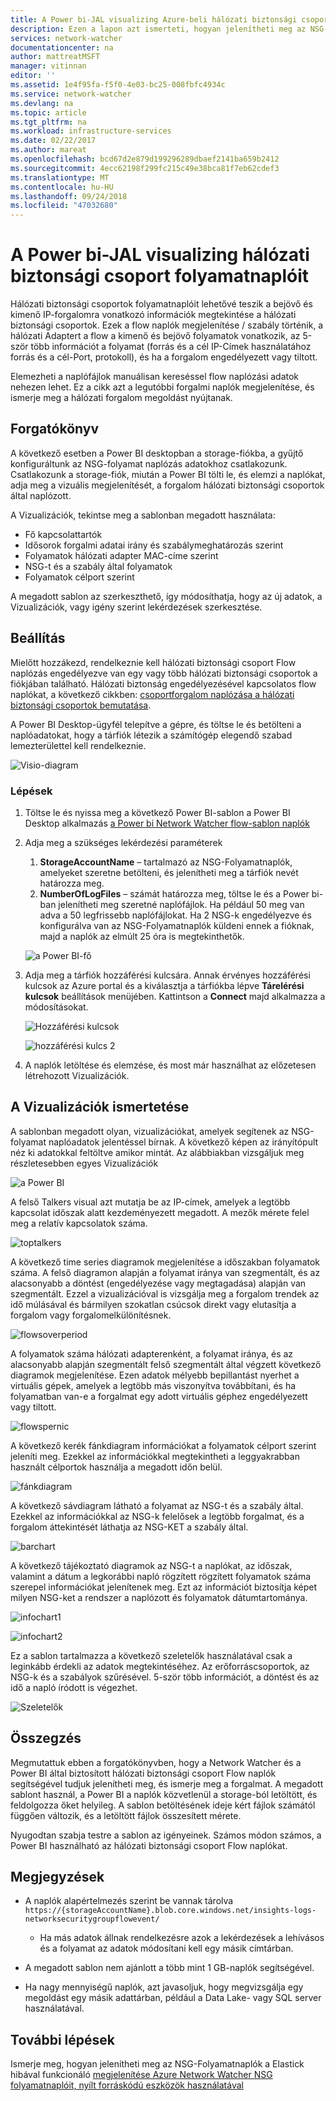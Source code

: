 ```yaml
---
title: A Power bi-JAL visualizing Azure-beli hálózati biztonsági csoport folyamatnaplóit |} A Microsoft Docs
description: Ezen a lapon azt ismerteti, hogyan jelenítheti meg az NSG-Folyamatnaplók Power BI-jal.
services: network-watcher
documentationcenter: na
author: mattreatMSFT
manager: vitinnan
editor: ''
ms.assetid: 1e4f95fa-f5f0-4e03-bc25-008fbfc4934c
ms.service: network-watcher
ms.devlang: na
ms.topic: article
ms.tgt_pltfrm: na
ms.workload: infrastructure-services
ms.date: 02/22/2017
ms.author: mareat
ms.openlocfilehash: bcd67d2e879d199296289dbaef2141ba659b2412
ms.sourcegitcommit: 4ecc62198f299fc215c49e38bca81f7eb62cdef3
ms.translationtype: MT
ms.contentlocale: hu-HU
ms.lasthandoff: 09/24/2018
ms.locfileid: "47032680"
---
```

# <a name="visualizing-network-security-group-flow-logs-with-power-bi"></a>A Power bi-JAL visualizing hálózati biztonsági csoport folyamatnaplóit

Hálózati biztonsági csoportok folyamatnaplóit lehetővé teszik a bejövő és kimenő IP-forgalomra vonatkozó információk megtekintése a hálózati biztonsági csoportok. Ezek a flow naplók megjelenítése / szabály történik, a hálózati Adaptert a flow a kimenő és bejövő folyamatok vonatkozik, az 5-ször több információt a folyamat (forrás és a cél IP-Címek használatához forrás és a cél-Port, protokoll), és ha a forgalom engedélyezett vagy tiltott.

Elemezheti a naplófájlok manuálisan kereséssel flow naplózási adatok nehezen lehet. Ez a cikk azt a legutóbbi forgalmi naplók megjelenítése, és ismerje meg a hálózati forgalom megoldást nyújtanak.

## <a name="scenario"></a>Forgatókönyv

A következő esetben a Power BI desktopban a storage-fiókba, a gyűjtő konfiguráltunk az NSG-folyamat naplózás adatokhoz csatlakozunk. Csatlakozunk a storage-fiók, miután a Power BI tölti le, és elemzi a naplókat, adja meg a vizuális megjelenítését, a forgalom hálózati biztonsági csoportok által naplózott.

A Vizualizációk, tekintse meg a sablonban megadott használata:

* Fő kapcsolattartók
* Idősorok forgalmi adatai irány és szabálymeghatározás szerint
* Folyamatok hálózati adapter MAC-címe szerint
* NSG-t és a szabály által folyamatok
* Folyamatok célport szerint

A megadott sablon az szerkeszthető, így módosíthatja, hogy az új adatok, a Vizualizációk, vagy igény szerint lekérdezések szerkesztése.

## <a name="setup"></a>Beállítás

Mielőtt hozzákezd, rendelkeznie kell hálózati biztonsági csoport Flow naplózás engedélyezve van egy vagy több hálózati biztonsági csoportok a fiókjában található. Hálózati biztonság engedélyezésével kapcsolatos flow naplókat, a következő cikkben: [csoportforgalom naplózása a hálózati biztonsági csoportok bemutatása](network-watcher-nsg-flow-logging-overview.md).

A Power BI Desktop-ügyfél telepítve a gépre, és töltse le és betölteni a naplóadatokat, hogy a tárfiók létezik a számítógép elegendő szabad lemezterülettel kell rendelkeznie.

![Visio-diagram][1]

### <a name="steps"></a>Lépések

1. Töltse le és nyissa meg a következő Power BI-sablon a Power BI Desktop alkalmazás [a Power bi Network Watcher flow-sablon naplók](https://aka.ms/networkwatcherpowerbiflowlogstemplate)
1. Adja meg a szükséges lekérdezési paraméterek
    1. **StorageAccountName** – tartalmazó az NSG-Folyamatnaplók, amelyeket szeretne betölteni, és jelenítheti meg a tárfiók nevét határozza meg.
    1. **NumberOfLogFiles** – számát határozza meg, töltse le és a Power bi-ban jelenítheti meg szeretné naplófájlok. Ha például 50 meg van adva a 50 legfrissebb naplófájlokat. Ha 2 NSG-k engedélyezve és konfigurálva van az NSG-Folyamatnaplók küldeni ennek a fióknak, majd a naplók az elmúlt 25 óra is megtekinthetők.

    ![a Power BI-fő][2]

1. Adja meg a tárfiók hozzáférési kulcsára. Annak érvényes hozzáférési kulcsok az Azure portal és a kiválasztja a tárfiókba lépve **Tárelérési kulcsok** beállítások menüjében. Kattintson a **Connect** majd alkalmazza a módosításokat.

    ![Hozzáférési kulcsok][3]

    ![hozzáférési kulcs 2][4]

4.  A naplók letöltése és elemzése, és most már használhat az előzetesen létrehozott Vizualizációk.

## <a name="understanding-the-visuals"></a>A Vizualizációk ismertetése

A sablonban megadott olyan, vizualizációkat, amelyek segítenek az NSG-folyamat naplóadatok jelentéssel bírnak. A következő képen az irányítópult néz ki adatokkal feltöltve amikor mintát. Az alábbiakban vizsgáljuk meg részletesebben egyes Vizualizációk 

![a Power BI][5]
 
A felső Talkers visual azt mutatja be az IP-címek, amelyek a legtöbb kapcsolat időszak alatt kezdeményezett megadott. A mezők mérete felel meg a relatív kapcsolatok száma. 

![toptalkers][6]

A következő time series diagramok megjelenítése a időszakban folyamatok száma. A felső diagramon alapján a folyamat iránya van szegmentált, és az alacsonyabb a döntést (engedélyezése vagy megtagadása) alapján van szegmentált. Ezzel a vizualizációval is vizsgálja meg a forgalom trendek az idő múlásával és bármilyen szokatlan csúcsok direkt vagy elutasítja a forgalom vagy forgalomelkülönítésnek.

![flowsoverperiod][7]

A folyamatok száma hálózati adapterenként, a folyamat iránya, és az alacsonyabb alapján szegmentált felső szegmentált által végzett következő diagramok megjelenítése. Ezen adatok mélyebb bepillantást nyerhet a virtuális gépek, amelyek a legtöbb más viszonyítva továbbítani, és ha folyamatban van-e a forgalmat egy adott virtuális géphez engedélyezett vagy tiltott.

![flowspernic][8]

A következő kerék fánkdiagram információkat a folyamatok célport szerint jeleníti meg. Ezekkel az információkkal megtekintheti a leggyakrabban használt célportok használja a megadott időn belül.

![fánkdiagram][9]

A következő sávdiagram látható a folyamat az NSG-t és a szabály által. Ezekkel az információkkal az NSG-k felelősek a legtöbb forgalmat, és a forgalom áttekintését láthatja az NSG-KET a szabály által.

![barchart][10]
 
A következő tájékoztató diagramok az NSG-t a naplókat, az időszak, valamint a dátum a legkorábbi napló rögzített rögzített folyamatok száma szerepel információkat jelenítenek meg. Ezt az információt biztosítja képet milyen NSG-ket a rendszer a naplózott és folyamatok dátumtartománya.

![infochart1][11]

![infochart2][12]

Ez a sablon tartalmazza a következő szeletelők használatával csak a leginkább érdekli az adatok megtekintéséhez. Az erőforráscsoportok, az NSG-k és a szabályok szűrésével. 5-ször több információt, a döntést és az idő a napló íródott is végezhet.

![Szeletelők][13]

## <a name="conclusion"></a>Összegzés

Megmutattuk ebben a forgatókönyvben, hogy a Network Watcher és a Power BI által biztosított hálózati biztonsági csoport Flow naplók segítségével tudjuk jelenítheti meg, és ismerje meg a forgalmat. A megadott sablont használ, a Power BI a naplók közvetlenül a storage-ból letöltött, és feldolgozza őket helyileg. A sablon betöltésének ideje kért fájlok számától függően változik, és a letöltött fájlok összesített mérete.

Nyugodtan szabja testre a sablon az igényeinek. Számos módon számos, a Power BI használható az hálózati biztonsági csoport Flow naplókat. 

## <a name="notes"></a>Megjegyzések

* A naplók alapértelmezés szerint be vannak tárolva `https://{storageAccountName}.blob.core.windows.net/insights-logs-networksecuritygroupflowevent/`

    * Ha más adatok állnak rendelkezésre azok a lekérdezések a lehívásos és a folyamat az adatok módosítani kell egy másik címtárban.

* A megadott sablon nem ajánlott a több mint 1 GB-naplók segítségével.

* Ha nagy mennyiségű naplók, azt javasoljuk, hogy megvizsgálja egy megoldást egy másik adattárban, például a Data Lake- vagy SQL server használatával.

## <a name="next-steps"></a>További lépések

Ismerje meg, hogyan jelenítheti meg az NSG-Folyamatnaplók a Elastick hibával funkcionáló [megjelenítése Azure Network Watcher NSG folyamatnaplóit, nyílt forráskódú eszközök használatával](network-watcher-visualize-nsg-flow-logs-open-source-tools.md)

[1]: ./media/network-watcher-visualize-nsg-flow-logs-power-bi/figure1.png
[2]: ./media/network-watcher-visualize-nsg-flow-logs-power-bi/figure2.png
[3]: ./media/network-watcher-visualize-nsg-flow-logs-power-bi/figure3.png
[4]: ./media/network-watcher-visualize-nsg-flow-logs-power-bi/figure4.png
[5]: ./media/network-watcher-visualize-nsg-flow-logs-power-bi/figure5.png
[6]: ./media/network-watcher-visualize-nsg-flow-logs-power-bi/figure6.png
[7]: ./media/network-watcher-visualize-nsg-flow-logs-power-bi/figure7.png
[8]: ./media/network-watcher-visualize-nsg-flow-logs-power-bi/figure8.png
[9]: ./media/network-watcher-visualize-nsg-flow-logs-power-bi/figure9.png
[10]: ./media/network-watcher-visualize-nsg-flow-logs-power-bi/figure10.png
[11]: ./media/network-watcher-visualize-nsg-flow-logs-power-bi/figure11.png
[12]: ./media/network-watcher-visualize-nsg-flow-logs-power-bi/figure12.png
[13]: ./media/network-watcher-visualize-nsg-flow-logs-power-bi/figure13.png
